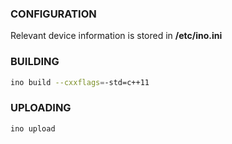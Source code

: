 ### CONFIGURATION
Relevant device information is stored in **/etc/ino.ini**

### BUILDING

```bash
ino build --cxxflags=-std=c++11
```

### UPLOADING

```bash
ino upload
```
